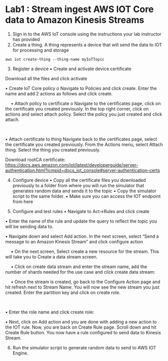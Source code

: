# Lab1 : Stream ingest AWS IOT Core data to Amazon Kinesis Streams

1.	Sign in to the AWS IoT console using the instructions your lab instructor has provided
2.	Create a thing. A thing represents a device that will send the data to IOT for processing and storage

`aws iot create-thing --thing-name myIoTTopic`

3.	Register a device
•	Create and activate device certificate
 
 

 
Download all the files and click activate
 

•	Create IoT Core policy
o	Navigate to Policies and click create. Enter the name and add 2 actions as follows and click create.
 

 
•	Attach policy to certificate
o	Navigate to  the certificates page, click on the certificate you created previously. In the top right corner, click on actions and select attach policy. Select the policy you just created and click attach.
 

 

•	Attach certificate to thing
Navigate back to the certificates page, select the certificate you created previously. From the Actions menu, select Attach thing. Select the thing you created previously.
 


Download rootCA certificate: https://docs.aws.amazon.com/iot/latest/developerguide/server-authentication.html?icmpid=docs_iot_console#server-authentication-certs

4.	Configure device
•	Copy all the certificate files you downloaded previously to a folder from where you will run the simulator that generates random data and sends it to the topic
•	Copy the simulator script to the same folder.
•	Make sure you can access the IOT endpoint from here


5.	Configure and test rules
•	Navigate to Act->Rules and click create
 

•	Enter the name of the rule and update the query to reflect the topic you will be sending data to.
 

•	Navigate down and select Add action. In the next screen, select “Send a message to an Amazon Kinesis Stream” and click configure action
 

















 
•	On the next screen, Select create a new resource for the stream. This will take you to Create a data stream screen.
 

 
•	Click on create data stream and enter the stream name, add the number of shards needed for the use case and click create data stream:

 

 
•	Once the stream is created, go back to the Configure Action page and hit refresh next to Stream Name. You will now see the new stream you just created. Enter the partition key and click on create role.
 
 

•	Enter the role name and click create role:
 


•	Next, click on Add action and you are done with adding a new action to the IOT rule. Now, you are back on Create Rule page. Scroll down and hit Create Rule button. You now have a rule configured to send data to Kinesis Stream. 

6.	Run the simulator script to generate random data to send to AWS IOT Engine.

